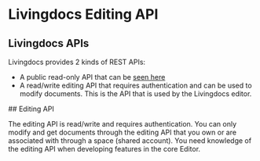 # Livingdocs Editing API

## Livingdocs APIs

Livingdocs provides 2 kinds of REST APIs:
- A public read-only API that can be [seen here](https://beta.livingdocs.io/public-api.html#/public-api.html)
- A read/write editing API that requires authentication and can be used to modify documents. This is the API that is used by the Livingdocs editor.

## Editing API

The editing API is read/write and requires authentication. You can only modify and get documents through the editing API that you own or are associated with through a space (shared account).
You need knowledge of the editing API when developing features in the core Editor.
